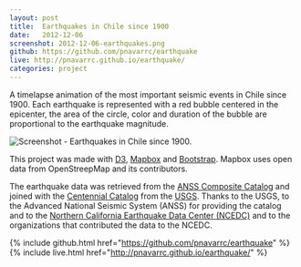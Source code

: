 ```yaml
---
layout: post
title:  Earthquakes in Chile since 1900
date:   2012-12-06
screenshot: 2012-12-06-earthquakes.png
github: https://github.com/pnavarrc/earthquake
live: http://pnavarrc.github.io/earthquake/
categories: project
---
```


A timelapse animation of the most important seismic events in Chile since 1900. Each earthquake is represented with a red bubble centered in the epicenter, the area of the circle, color and duration of the bubble are proportional to the earthquake magnitude.

<div class="screenshot">
<img src="{{site.screenshots}}/2012-12-06-earthquakes.png" alt="Screenshot - Earthquakes in Chile since 1900.">
</div>

This project was made with [D3](http://d3js.org/), [Mapbox](https://www.mapbox.com/) and [Bootstrap](http://getbootstrap.com/). Mapbox uses open data from OpenStreepMap and its contributors.

The earthquake data was retrieved from the [ANSS Composite Catalog](http://quake.geo.berkeley.edu/cnss/) and joined with the [Centennial Catalog](http://earthquake.usgs.gov/research/data/centennial.php) from the [USGS](http://www.usgs.gov/). Thanks to the USGS, to the  Advanced National Seismic System (ANSS) for providing the catalog and to the [Northern California Earthquake Data Center (NCEDC)](http://quake.geo.berkeley.edu/) and to the organizations that contributed the data to the NCEDC.

{% include github.html href="https://github.com/pnavarrc/earthquake" %}
{% include live.html href="http://pnavarrc.github.io/earthquake/" %}
